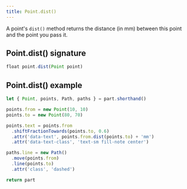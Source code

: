 ```yaml
---
title: Point.dist()
---
```


A point's `dist()` method returns the distance (in mm) between this point and the point you pass it.

## Point.dist() signature

```js
float point.dist(Point point)
```

## Point.dist() example

<Example
  part="point_dist"
  caption="An example of the Point.dist() method"
/>

```js
let { Point, points, Path, paths } = part.shorthand()

points.from = new Point(10, 10)
points.to = new Point(80, 70)

points.text = points.from
  .shiftFractionTowards(points.to, 0.6)
  .attr('data-text', points.from.dist(points.to) + 'mm')
  .attr('data-text-class', 'text-sm fill-note center')

paths.line = new Path()
  .move(points.from)
  .line(points.to)
  .attr('class', 'dashed')

return part
```
